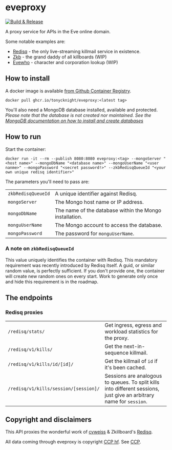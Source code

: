 # eveproxy

[![Build & Release](https://github.com/tonycknight/eveproxy/actions/workflows/build.yml/badge.svg)](https://github.com/tonycknight/eveproxy/actions/workflows/build.yml)

A proxy service for APIs in the Eve online domain.

Some notable examples are:
- [Redisq](https://github.com/zKillboard/RedisQ) - the only live-streaming killmail service in existence.
- [Zkb](https://github.com/zKillboard/zKillboard) - the grand daddy of all killboards (WIP)
- [Evewho](https://github.com/zKillboard/evewho) - character and corporation lookup (WIP)

## How to install

A docker image is available [from Github Container Registry](https://github.com/users/tonycknight/packages/container/package/eveproxy).

```
docker pull ghcr.io/tonycknight/eveproxy:<latest tag>
```

You'll also need a MongoDB database installed, available and protected. _Please note that the database is not created nor maintained. See the [MongoDB documentation on how to install and create databases](https://www.mongodb.com/docs/manual/tutorial/getting-started/)_

## How to run

Start the container:

```
docker run -it --rm --publish 8080:8080 eveproxy:<tag> --mongoServer "<host name>" --mongoDbName "<database name>" --mongoUserName "<user nanme>" --mongoPassword "<secret password!>" --zkbRedisqQueueId "<your own unique redisq identifier>"
```

The parameters you'll need to pass are:

| | |
| - | - |
| `zkbRedisqQueueId` | A unique identifier against Redisq. |
| `mongoServer` | The Mongo host name or IP address. |
| `mongoDbName` | The name of the database within the Mongo installation. |
| `monguUserName` | The Mongo account to access the database. | 
| `mongoPassword` | The password for `monguUserName`. |

### A note on `zkbRedisqQueueId`

This value uniquely identifies the container with Redisq. This mandatory requirement was recently introduced by Redisq itself. A guid, or similar random value, is perfectly sufficient. If you don't provide one, the container will create new random ones on every start. Work to generate only once and hide this requirement is in the roadmap.

## The endpoints

### Redisq proxies

| | | 
| - | - |
| `/redisq/stats/` | Get ingress, egress and workload statistics for the proxy. |
| `/redisq/v1/kills/` | Get the next-in-sequence killmail. |
| `/redisq/v1/kills/id/[id]/` | Get the killmail of `id` if it's been cached. |
| `/redisq/v1/kills/session/[session]/` | Sessions are analogous to queues. To split kills into different sessions, just give an arbitrary name for `session`. |

## Copyright and disclaimers

This API proxies the wonderful work of [cvweiss](https://github.com/cvweiss) & Zkillboard's [Redisq](https://github.com/zKillboard/RedisQ).

All data coming through eveproxy is copyright [CCP hf](https://www.ccpgames.com/). See [CCP](CCP.md).
